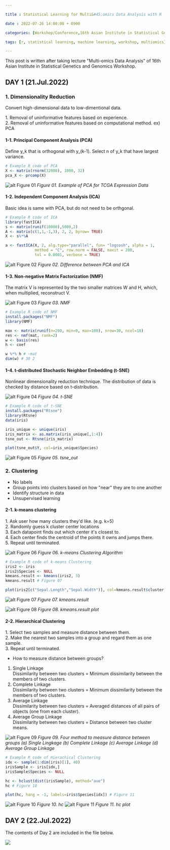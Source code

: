 ```yaml
---

title : Statistical Learning for Multi&#45;omics Data Analysis with R

date : 2022-07-26 14:00:00 + 0900

categories: [Workshop/Conference,16th Asian Institute in Statistical Genetics and Genomics Workshop]

tags: [r, statistical learning, machine learning, workshop, multiomics]

---
```


This post is written after taking lecture "Multi-omics Data Analysis" of 16th Asian Institute in Statistical Genetics and Genomics Workshop.

## DAY 1 (21.Jul.2022)

### 1. Dimensionality Reduction

Convert high-dimensional data to low-dimentional data. 

1.&nbsp;Removal of uninformative features based on experience.  
2.&nbsp;Removal of uninformative features based on computational method. ex) PCA

#### 1-1. Principal Component Analysis (PCA)
Define y_k that is orthogonal with y_(k-1).  Select n of y_k that have largest variance.  

```R
# Example R code of PCA
X <- matrix(rnorm(32000), 1000, 32)
pca_X <- prcomp(X)
```
![alt Figure 01](/assets/posts/220726_fig01.jpg)
*Figure 01. Example of PCA for TCGA Expression Data*

#### 1-2. Independent Component Analysis (ICA)
Basic idea is same with PCA, but do not need to be orthgonal. 

```R
# Example R code of ICA
library(fastICA)
s <- matrix(runif(10000),5000,2)
A <- matrix(c(1,1,-1,3), 2, 2, byrow= TRUE)
X <- s%*%A

a <- fastICA(X, 2, alg.type="parallel", fun= "logcosh", alpha = 1,
             method = "C", row.norm = FALSE, maxit = 200,
             tol = 0.0001, verbose = TRUE)
```

![alt Figure 02](/assets/posts/220726_fig02.jpg)
*Figure 02. Difference between PCA and ICA*

#### 1-3. Non-negative Matrix Factorization (NMF)
The matrix V is represented by the two smaller matrices W and H, which, when multiplied, reconstruct V.

![alt Figure 03](/assets/posts/220726_fig03.jpg)
*Figure 03. NMF*

```R
# Example R code of NMF
install.packages("NMF")
library(NMF)

max <- matrix(runif(n=200, min=0, max=100), nrow=30, ncol=10)
res <- nmf(mat, rank=2)
w <- basis(res)
h <- coef

w %*% h # ~mat
dim(w) # 30 2
```

#### 1-4. t-distributed Stochastic Neighbor Embedding (t-SNE)
Nonlinear dimensionality reduction technique.
The distribution of data is checked by distance based on t-distribution.

![alt Figure 04](/assets/posts/220726_fig04.jpg)
*Figure 04. t-SNE*

```R
# Example R code of t-SNE
install.packages("Rtsne")
library(Rtsne)
data(iris)

iris_unique <- unique(iris)
iris_matrix <- as.matrix(iris_unique[,1:4])
tsne_out <- Rtsne(iris_matrix) 

plot(tsne_out$Y, col=iris_unique$Species)
```
![alt Figure 05](/assets/posts/220726_fig05.jpg)
*Figure 05. tsne_out*


### 2. Clustering
- No labels
- Group points into clusters based on how "near" they are to one another
- Identify structure in data
- Unsupervised learning

#### 2-1. k-means clustering
1.&nbsp;Ask user how many clusters they'd like. (e.g. k=5)  
2.&nbsp;Randomly guess k cluster center locations  
3.&nbsp;Each datapoint finds out which center it's closest to.  
4.&nbsp;Each center finds the centroid of the points it owns and jumps there.  
5.&nbsp;Repeat until terminated.

![alt Figure 06](/assets/posts/220726_fig06.jpg)
*Figure 06. k-means Clustering Algorithm*

```R
# Example R code of k-means Clustering
iris2 <- iris
iris2$Species <- NULL
kmeans.result <- kmeans(iris2, 3)
kmeans.result # Figure 07

plot(iris2[c("Sepal.Length","Sepal.Width")], col=kmeans.result$cluster) # Figure 08
```
![alt Figure 07](/assets/posts/220726_fig07.jpg)
*Figure 07. kmeans.result*

![alt Figure 08](/assets/posts/220726_fig08.jpg)
*Figure 08. kmeans.result plot*

#### 2-2. Hierarchical Clustering
1.&nbsp;Select two samples and measure distance between them.  
2.&nbsp;Make the nearest two samples into a group and regard them as one sample.  
3.&nbsp;Repeat until terminated. 

+ How to measure distance between groups?
 
1. Single Linkage  
   Dissimilarity between two clusters = Minimum dissimilarity between the members of two clusters.  
2. Complete Linkage  
   Dissimilarity between two clusters = Minimum dissimilarity between the members of two clusters.  
3. Average Linkage  
   Dissimilarity between two clusters = Averaged distances of all pairs of objects (one from each cluster).  
4. Average Group Linkage  
   Dissimilarity between two clusters = Distance between two cluster means.

![alt Figure 09](/assets/posts/220726_fig09.jpg)
*Figure 09. Four method to measure distance between groups (a) Single Lingkage (b) Complete Linkage (c) Average Linkage (d) Average Group Linkage*
 
```R
# Example R code of Hierachical Clustering
idx <- sample(1:dim(iris)[1], 40)
irisSample <- iris[idx,] 
irisSample$Species <- NULL

hc <- hclust(dist(irisSample), method="ave")
hc # Figure 10

plot(hc, hang = -1, labels=iris$Species[idx]) # Figure 11
```
![alt Figure 10](/assets/posts/220726_fig10.jpg)
*Figure 10. hc*
![alt Figure 11](/assets/posts/220726_fig11.jpg)
*Figure 11. hc plot*

## DAY 2 (22.Jul.2022)
The contents of Day 2 are included in the file below. 

<div type="down_btn">
	<a href="/assets/posts/220726.pdf">
		<img src="/assets/posts/220726_pdf_start.jpg">
	</a>
</div>
